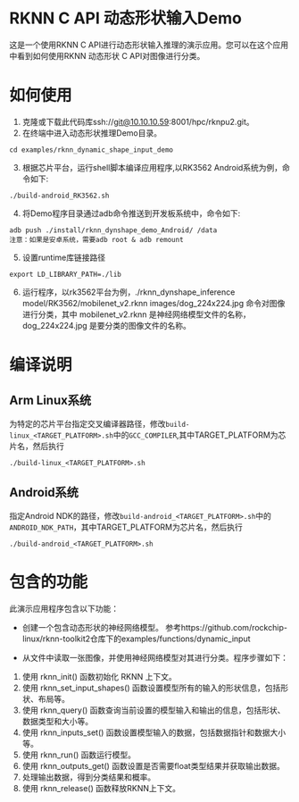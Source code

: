 # RKNN C API 动态形状输入Demo
这是一个使用RKNN C API进行动态形状输入推理的演示应用。您可以在这个应用中看到如何使用RKNN 动态形状 C API对图像进行分类。

# 如何使用
1. 克隆或下载此代码库ssh://git@10.10.10.59:8001/hpc/rknpu2.git。
2. 在终端中进入动态形状推理Demo目录。
```
cd examples/rknn_dynamic_shape_input_demo
```
3. 根据芯片平台，运行shell脚本编译应用程序,以RK3562 Android系统为例，命令如下:
```
./build-android_RK3562.sh
```
4. 将Demo程序目录通过adb命令推送到开发板系统中，命令如下:
```
adb push ./install/rknn_dynshape_demo_Android/ /data
注意：如果是安卓系统，需要adb root & adb remount
```
5. 设置runtime库链接路径
```
export LD_LIBRARY_PATH=./lib
```
6. 运行程序，以rk3562平台为例，./rknn_dynshape_inference model/RK3562/mobilenet_v2.rknn images/dog_224x224.jpg 命令对图像进行分类，其中 mobilenet_v2.rknn 是神经网络模型文件的名称，dog_224x224.jpg 是要分类的图像文件的名称。


# 编译说明
## Arm Linux系统
为特定的芯片平台指定交叉编译器路径，修改`build-linux_<TARGET_PLATFORM>.sh`中的`GCC_COMPILER`,其中TARGET_PLATFORM为芯片名，然后执行
```
./build-linux_<TARGET_PLATFORM>.sh
```
## Android系统
指定Android NDK的路径，修改`build-android_<TARGET_PLATFORM>.sh`中的`ANDROID_NDK_PATH`，其中TARGET_PLATFORM为芯片名，然后执行
```
./build-android_<TARGET_PLATFORM>.sh
```

# 包含的功能
此演示应用程序包含以下功能：

- 创建一个包含动态形状的神经网络模型。
参考https://github.com/rockchip-linux/rknn-toolkit2仓库下的examples/functions/dynamic_input

- 从文件中读取一张图像，并使用神经网络模型对其进行分类。程序步骤如下：
1. 使用 rknn_init() 函数初始化 RKNN 上下文。
2. 使用 rknn_set_input_shapes() 函数设置模型所有的输入的形状信息，包括形状、布局等。
3. 使用 rknn_query() 函数查询当前设置的模型输入和输出的信息，包括形状、数据类型和大小等。
4. 使用 rknn_inputs_set() 函数设置模型输入的数据，包括数据指针和数据大小等。
5. 使用 rknn_run() 函数运行模型。
6. 使用 rknn_outputs_get() 函数设置是否需要float类型结果并获取输出数据。
7. 处理输出数据，得到分类结果和概率。
8. 使用 rknn_release() 函数释放RKNN上下文。
